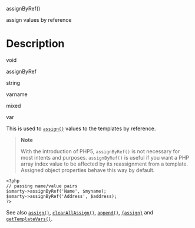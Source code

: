 assignByRef()

assign values by reference

Description
===========

void

assignByRef

string

varname

mixed

var

This is used to [`assign()`](#api.assign) values to the templates by
reference.

> **Note**
>
> With the introduction of PHP5, `assignByRef()` is not necessary for
> most intents and purposes. `assignByRef()` is useful if you want a PHP
> array index value to be affected by its reassignment from a template.
> Assigned object properties behave this way by default.

    <?php
    // passing name/value pairs
    $smarty->assignByRef('Name', $myname);
    $smarty->assignByRef('Address', $address);
    ?>

See also [`assign()`](#api.assign),
[`clearAllAssign()`](#api.clear.all.assign), [`append()`](#api.append),
[`{assign}`](#language.function.assign) and
[`getTemplateVars()`](#api.get.template.vars).
